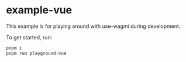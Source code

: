 # example-vue

This example is for playing around with use-wagmi during development.

To get started, run:

```bash
pnpm i
pnpm run playground:vue
```
